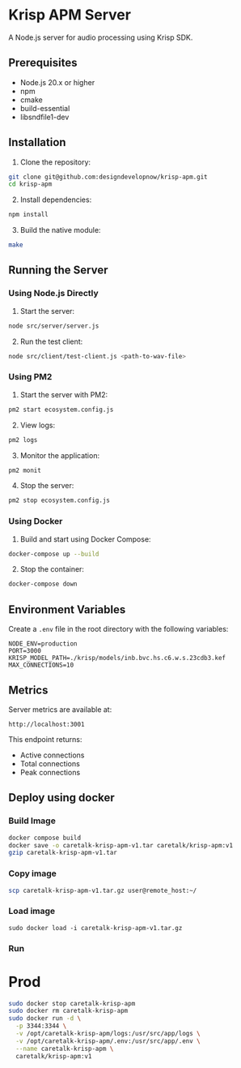 # Krisp APM Server

A Node.js server for audio processing using Krisp SDK.

## Prerequisites

- Node.js 20.x or higher
- npm
- cmake
- build-essential
- libsndfile1-dev

## Installation

1. Clone the repository:
```bash
git clone git@github.com:designdevelopnow/krisp-apm.git
cd krisp-apm
```

2. Install dependencies:
```bash
npm install
```

3. Build the native module:
```bash
make
```

## Running the Server

### Using Node.js Directly

1. Start the server:
```bash
node src/server/server.js
```

2. Run the test client:
```bash
node src/client/test-client.js <path-to-wav-file>
```

### Using PM2

1. Start the server with PM2:
```bash
pm2 start ecosystem.config.js
```

2. View logs:
```bash
pm2 logs
```

3. Monitor the application:
```bash
pm2 monit
```

4. Stop the server:
```bash
pm2 stop ecosystem.config.js
```

### Using Docker

1. Build and start using Docker Compose:
```bash
docker-compose up --build
```

2. Stop the container:
```bash
docker-compose down
```

## Environment Variables

Create a `.env` file in the root directory with the following variables:

```env
NODE_ENV=production
PORT=3000
KRISP_MODEL_PATH=./krisp/models/inb.bvc.hs.c6.w.s.23cdb3.kef
MAX_CONNECTIONS=10
```

## Metrics

Server metrics are available at:
```
http://localhost:3001
```

This endpoint returns:
- Active connections
- Total connections
- Peak connections


## Deploy using docker

### Build Image
```bash
docker compose build
docker save -o caretalk-krisp-apm-v1.tar caretalk/krisp-apm:v1
gzip caretalk-krisp-apm-v1.tar
```
### Copy image
```bash
scp caretalk-krisp-apm-v1.tar.gz user@remote_host:~/
```

### Load image
```
sudo docker load -i caretalk-krisp-apm-v1.tar.gz
```

### Run 

# Prod

```bash
sudo docker stop caretalk-krisp-apm
sudo docker rm caretalk-krisp-apm
sudo docker run -d \
  -p 3344:3344 \
  -v /opt/caretalk-krisp-apm/logs:/usr/src/app/logs \
  -v /opt/caretalk-krisp-apm/.env:/usr/src/app/.env \
  --name caretalk-krisp-apm \
  caretalk/krisp-apm:v1
```